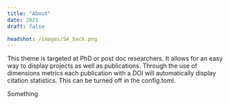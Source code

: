 ```yaml
---
title: "About"
date: 2021
draft: false

headshot: /images/SA_back.png
---
```


This theme is targeted at PhD or post doc researchers. It allows for
an easy way to display projects as well as publications. Through
the use of dimensions metrics each publication with a DOI will
automatically display citation statistics. This can be turned off in
the config.toml.

Something